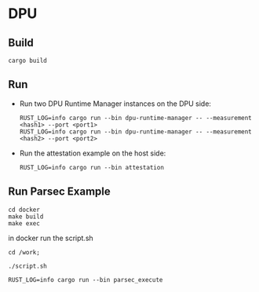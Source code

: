# DPU

## Build
```
cargo build
```

## Run
* Run two DPU Runtime Manager instances on the DPU side:
  ```
  RUST_LOG=info cargo run --bin dpu-runtime-manager -- --measurement <hash1> --port <port1>
  RUST_LOG=info cargo run --bin dpu-runtime-manager -- --measurement <hash2> --port <port2>
  ```
* Run the attestation example on the host side:
  ```
  RUST_LOG=info cargo run --bin attestation
  ```

## Run Parsec Example

```
cd docker 
make build
make exec
```

in docker run the script.sh 

```
cd /work;

./script.sh

RUST_LOG=info cargo run --bin parsec_execute
```
